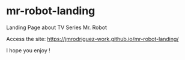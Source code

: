 # mr-robot-landing
Landing Page about TV Series Mr. Robot

Access the site: https://jmrodriguez-work.github.io/mr-robot-landing/

I hope you enjoy ! 
